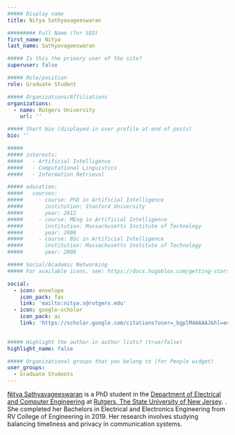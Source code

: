 ```yaml
---
##### Display name
title: Nitya Sathyavageeswaran

######### Full Name (for SEO)
first_name: Nitya
last_name: Sathyavageeswaran

##### Is this the primary user of the site?
superuser: false

##### Role/position
role: Graduate Student

##### Organizations/Affiliations
organizations:
  - name: Rutgers University
    url: ''

##### Short bio (displayed in user profile at end of posts)
bio: ''

#####
##### interests:
#####   - Artificial Intelligence
#####   - Computational Linguistics
#####   - Information Retrieval

##### education:
#####   courses:
#####     - course: PhD in Artificial Intelligence
#####       institution: Stanford University
#####       year: 2012
#####     - course: MEng in Artificial Intelligence
#####       institution: Massachusetts Institute of Technology
#####       year: 2009
#####     - course: BSc in Artificial Intelligence
#####       institution: Massachusetts Institute of Technology
#####       year: 2008

##### Social/Academic Networking
##### For available icons, see: https://docs.hugoblox.com/getting-started/page-builder/#icons

social:
  - icon: envelope
    icon_pack: fas
    link: 'mailto:nitya.s@rutgers.edu'
  - icon: google-scholar
    icon_pack: ai
    link: 'https://scholar.google.com/citations?user=_bgplM4AAAAJ&hl=en'
  

##### Highlight the author in author lists? (true/false)
highlight_name: false

##### Organizational groups that you belong to (for People widget)
user_groups:
  - Graduate Students
---
```

[Nitya Sathyavageeswaran](https://nityas1997.github.io/) is a PhD student in the [Department of Electrical and Computer Engineering](https://www.ece.rutgers.edu/) at [Rutgers, The State University of New Jersey](https://www.rutgers.edu). 
. She completed her Bachelors in Electrical and Electronics Engineering from RV College of Engineering in 2019. Her research involves studying balancing timeliness and privacy in communication systems. 
